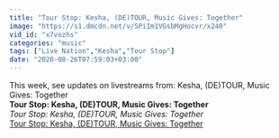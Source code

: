 ```yaml
---
title: "Tour Stop: Kesha, (DE)TOUR, Music Gives: Together"
image: "https://s1.dmcdn.net/v/SPiIm1VGsbMgHocvr/x240"
vid_id: "x7vozhs"
categories: "music"
tags: ["Live Nation","Kesha","Tour Stop"]
date: "2020-08-26T07:59:03+03:00"
---
```

This week, see updates on livestreams from: Kesha, (DE)TOUR, Music Gives: Together<br><b>Tour Stop: Kesha, (DE)TOUR, Music Gives: Together</b><br> <i>Tour Stop: Kesha, (DE)TOUR, Music Gives: Together</i><br> <u>Tour Stop: Kesha, (DE)TOUR, Music Gives: Together</u>
